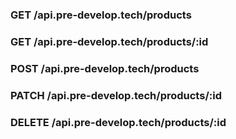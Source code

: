 ### GET /api.pre-develop.tech/products

### GET /api.pre-develop.tech/products/:id

### POST /api.pre-develop.tech/products

### PATCH /api.pre-develop.tech/products/:id

### DELETE /api.pre-develop.tech/products/:id
